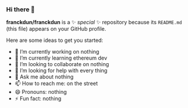 ### Hi there 👋


**franckdun/franckdun** is a ✨ _special_ ✨ repository because its `README.md` (this file) appears on your GitHub profile.

Here are some ideas to get you started:

- 🔭 I’m currently working on nothing
- 🌱 I’m currently learning ethereum dev
- 👯 I’m looking to collaborate on nothing
- 🤔 I’m looking for help with every thing
- 💬 Ask me about nothing
- 📫 How to reach me: on the street
- 😄 Pronouns: nothing
- ⚡ Fun fact: nothing
